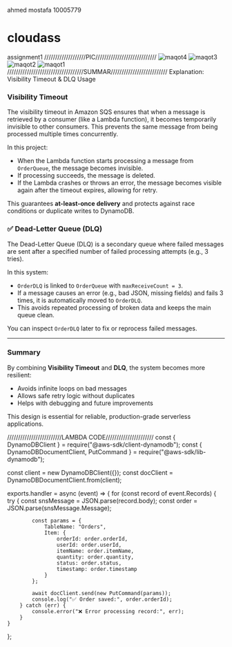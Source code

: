 ahmed mostafa 10005779

# cloudass
assignment1
///////////////////PIC////////////////////////////
![maqot4](https://github.com/user-attachments/assets/d94b34a8-5a69-4f62-a4ca-1839e465413a)
![maqot3](https://github.com/user-attachments/assets/1e618bf4-dfe5-4562-aa7a-1bcf0e032b82)
![maqot2](https://github.com/user-attachments/assets/3ed10423-ea01-43dd-9b6f-42dadc4555a8)
![maqot1](https://github.com/user-attachments/assets/5182a51b-6aaa-4201-9d3e-28dea3800813)
///////////////////////////////////SUMMAR//////////////////////////
Explanation: Visibility Timeout & DLQ Usage

### Visibility Timeout

The visibility timeout in Amazon SQS ensures that when a message is retrieved by a consumer (like a Lambda function), it becomes temporarily invisible to other consumers. This prevents the same message from being processed multiple times concurrently.

In this project:
- When the Lambda function starts processing a message from `OrderQueue`, the message becomes invisible.
- If processing succeeds, the message is deleted.
- If the Lambda crashes or throws an error, the message becomes visible again after the timeout expires, allowing for retry.

This guarantees **at-least-once delivery** and protects against race conditions or duplicate writes to DynamoDB.

### ✅ Dead-Letter Queue (DLQ)

The Dead-Letter Queue (DLQ) is a secondary queue where failed messages are sent after a specified number of failed processing attempts (e.g., 3 tries).

In this system:
- `OrderDLQ` is linked to `OrderQueue` with `maxReceiveCount = 3`.
- If a message causes an error (e.g., bad JSON, missing fields) and fails 3 times, it is automatically moved to `OrderDLQ`.
- This avoids repeated processing of broken data and keeps the main queue clean.

You can inspect `OrderDLQ` later to fix or reprocess failed messages.

---

###  Summary

By combining **Visibility Timeout** and **DLQ**, the system becomes more resilient:
-  Avoids infinite loops on bad messages
-  Allows safe retry logic without duplicates
-  Helps with debugging and future improvements

This design is essential for reliable, production-grade serverless applications.

  /////////////////////////LAMBDA CODE//////////////////////
  const { DynamoDBClient } = require("@aws-sdk/client-dynamodb");
const { DynamoDBDocumentClient, PutCommand } = require("@aws-sdk/lib-dynamodb");

const client = new DynamoDBClient({});
const docClient = DynamoDBDocumentClient.from(client);

exports.handler = async (event) => {
    for (const record of event.Records) {
        try {
            const snsMessage = JSON.parse(record.body);
            const order = JSON.parse(snsMessage.Message);

            const params = {
                TableName: "Orders",
                Item: {
                    orderId: order.orderId,
                    userId: order.userId,
                    itemName: order.itemName,
                    quantity: order.quantity,
                    status: order.status,
                    timestamp: order.timestamp
                }
            };

            await docClient.send(new PutCommand(params));
            console.log("✅ Order saved:", order.orderId);
        } catch (err) {
            console.error("❌ Error processing record:", err);
        }
    }
};




